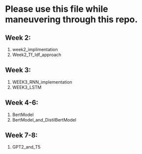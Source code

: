 # Please use this file while maneuvering through this repo.

## Week 2:

1. week2_implimentation
2. Week2_Tf_Idf_approach


## Week 3:

1. WEEK3_RNN_implementation
2. WEEK3_LSTM

## Week 4-6:

1. BertModel
2. BertModel_and_DistilBertModel

## Week 7-8:

1. GPT2_and_T5
